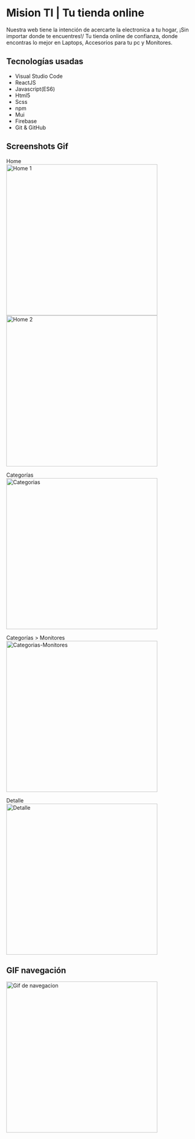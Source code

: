 # Mision TI | Tu tienda online

Nuestra web tiene la intención de acercarte la electronica a tu hogar, ¡Sin importar donde te encuentres!/
Tu tienda online de confianza, donde encontras lo mejor en Laptops, Accesorios para tu pc y Monitores.

## Tecnologías usadas

- Visual Studio Code
- ReactJS
- Javascript(ES6)
- Html5
- Scss
- npm
- Mui
- Firebase
- Git & GitHub

## Screenshots Gif

Home\
<img src ="https://i.imgur.com/78GLuyO.png" alt="Home 1" width="400"/>\
<img src ="https://i.imgur.com/yR059GI.png" alt="Home 2" width="400"/>

Categorías\
<img src ="https://i.imgur.com/F0pQzmX.png" alt="Categorias" width="400"/>

Categorías > Monitores\
<img src ="https://i.imgur.com/0BsnCNB.png" alt="Categorias-Monitores" width="400"/>

Detalle\
<img src ="https://i.imgur.com/L8FPlyf.png" alt="Detalle" width="400"/>

## GIF navegación

<img src="https://i.imgur.com/DtR1A8G.gif" alt="Gif de navegacion" width="400">